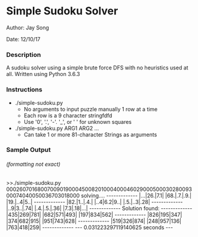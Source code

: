 # Simple Sudoku Solver
Author: Jay Song

Date: 12/10/17

### Description
A sudoku solver using a simple brute force DFS with no heuristics used at all.
Written using Python 3.6.3

### Instructions
- ./simple-sudoku.py
	- No arguments to input puzzle manually 1 row at a time
	- Each row is a 9 character stringfdfd
	- Use '0', '.', '-'. '\_', or ' ' for unknown squares
- ./simple-sudoku.py ARG1 ARG2 ...
	- Can take 1 or more 81-character Strings as arguments

### Sample Output
###### (formatting not exact)
\>\>./simple-sudoku.py 000260701680070090190004500820100040004602900050003028009300074040050036703018000
solving....
\-------------
|...|26.|7.1|
|68.|.7.|.9.|
|19.|..4|5..|
\-------------
|82.|1..|.4.|
|..4|6.2|9..|
|.5.|..3|.28|
\-------------
|..9|3..|.74|
|.4.|.5.|.36|
|7.3|.18|...|
\-------------
Solution found:
\-------------
|435|269|781|
|682|571|493|
|197|834|562|
\-------------
|826|195|347|
|374|682|915|
|951|743|628|
\-------------
|519|326|874|
|248|957|136|
|763|418|259|
\-------------
--- 0.031223297119140625 seconds ---